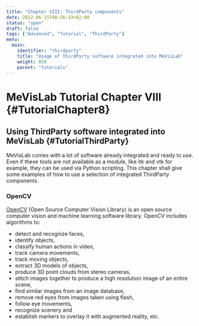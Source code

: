 ```yaml
---
title: "Chapter VIII: ThirdParty components"
date: 2022-06-15T08:56:33+02:00
status: "open"
draft: false
tags: ["Advanced", "Tutorial", "ThirdParty"]
menu: 
  main:
    identifier: "thirdparty"
    title: "Usage of ThirdParty software integrated into MeVisLab"
    weight: 850
    parent: "tutorials"
---
```


# MeVisLab Tutorial Chapter VIII {#TutorialChapter8}

## Using ThirdParty software integrated into MeVisLab {#TutorialThirdParty}
MeVisLab comes with a lot of software already integrated and ready to use. Even if these tools are not available as a module, like itk and vtk for example, they can be used via Python scripting. This chapter shall give some examples of how to use a selection of integrated ThirdParty components.

### OpenCV
[OpenCV](https://opencv.org/ "OpenCV") (Open Source Computer Vision Library) is an open source computer vision and machine learning software library. OpenCV includes algorithms to:
* detect and recognize faces,
* identify objects,
* classify human actions in video,
* track camera movements,
* track moving objects,
* extract 3D models of objects,
* produce 3D point clouds from stereo cameras,
* stitch images together to produce a high resolution image of an entire scene,
* find similar images from an image database,
* remove red eyes from images taken using flash,
* follow eye movements,
* recognize scenery and
* establish markers to overlay it with augmented reality, etc.